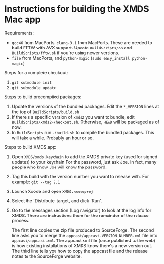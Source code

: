 # Instructions for building the XMDS Mac app

Requirements: 

* `gcc46` from MacPorts, `clang-3.1` from MacPorts. These are needed to build FFTW with AVX support. Update `BuildScripts/as` and `BuildScripts/fftw.sh` if you're using newer versions.
* `file` from MacPorts, and `python-magic` (`sudo easy_install python-magic`) 

Steps for a complete checkout:

1.  `git submodule init`
2.  `git submodule update`

Steps to build precompiled packages:

1.  Update the versions of the bundled packages.
	Edit the `*_VERSION` lines at the top of `BuildScripts/build.sh`
2.  If there's a specific version of `xmds2` you want to bundle, edit `BuildScripts/xmds2-checkout.sh`. Otherwise, `HEAD` will be packaged as of now.
3.  In `BuildScripts` run `./build.sh` to compile the bundled packages.  This will take a while. Probably an hour or so.

Steps to build XMDS.app:

1.  Open `XMDS/xmds.keychain` to add the XMDS private key (used for signed updates) to your keychain
	For the password, just ask Joe. In fact, many people who know Joe will know the password.
2.  Tag this build with the version number you want to release with. For example: `git --tag 2.1`
3.  Launch Xcode and open `XMDS.xcodeproj`
4.  Select the 'Distribute' target, and click 'Run'.
5.  Go to the messages section (Log navigator) to look at the log info for XMDS. There are instructions there for the remainder of the release process.  

	The first line copies the zip file produced to SourceForge.
	The second line asks you to merge the `appcast/appcast-VERSION_NUMBER.xml` file into `appcast/appcast.xml`. The appcast.xml file (once published to the web) is how existing installations of XMDS know there's a new version out.
	The third line tells you how to copy the appcast file and the release notes to the SourceForge website.
